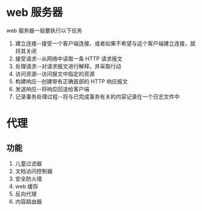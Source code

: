 # web 服务器

web 服务器一般要执行以下任务

1. 建立连接--接受一个客户端连接，或者如果不希望与这个客户端建立连接，就将其关闭
2. 接受请求--从网络中读取一条 HTTP 请求报文
3. 处理请求--对请求报文进行解释，并采取行动
4. 访问资源--访问报文中指定的资源
5. 构建响应--创建带有正确首部的 HTTP 响应报文
6. 发送响应--将响应回送给客户端
7. 记录事务处理过程--将与已完成事务有关的内容记录在一个日志文件中

# 代理

## 功能

1. 儿童过滤器
2. 文档访问控制器
3. 安全防火墙
4. web 缓存
5. 反向代理
6. 内容路由器
